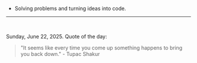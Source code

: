 - Solving problems and turning ideas into code.

---

<br>

<!-- quote_marker -->
Sunday, June 22, 2025. Quote of the day:

> "It seems like every time you come up something happens to bring you back down." - Tupac Shakur
